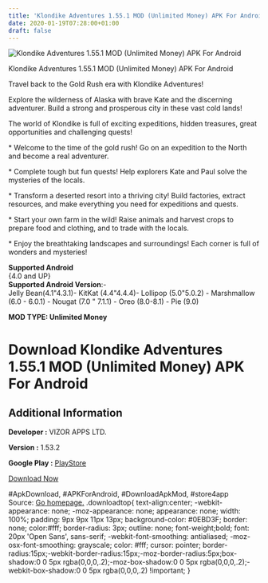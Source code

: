 ```yaml
---
title: 'Klondike Adventures 1.55.1 MOD (Unlimited Money) APK For Android'
date: 2020-01-19T07:28:00+01:00
draft: false
---
```


![Klondike Adventures 1.55.1 MOD (Unlimited Money) APK For Android](https://i2.wp.com/apkhome.net/wp-content/uploads/2020/01/Klondike-Adventures-1.55.1-MOD-Unlimited-Money.jpg "Klondike Adventures 1.55.1 MOD (Unlimited Money) APK For Android")

  

Klondike Adventures 1.55.1 MOD (Unlimited Money) APK For Android

Travel back to the Gold Rush era with Klondike Adventures!

Explore the wilderness of Alaska with brave Kate and the discerning adventurer. Build a strong and prosperous city in these vast cold lands!

The world of Klondike is full of exciting expeditions, hidden treasures, great opportunities and challenging quests!

\* Welcome to the time of the gold rush! Go on an expedition to the North and become a real adventurer.

\* Complete tough but fun quests! Help explorers Kate and Paul solve the mysteries of the locals.

\* Transform a deserted resort into a thriving city! Build factories, extract resources, and make everything you need for expeditions and quests.

\* Start your own farm in the wild! Raise animals and harvest crops to prepare food and clothing, and to trade with the locals.

\* Enjoy the breathtaking landscapes and surroundings! Each corner is full of wonders and mysteries!

**Supported Android**  
{4.0 and UP}  
**Supported Android Version**:-  
Jelly Bean(4.1"4.3.1)- KitKat (4.4"4.4.4)- Lollipop (5.0"5.0.2) - Marshmallow (6.0 - 6.0.1) - Nougat (7.0 " 7.1.1) - Oreo (8.0-8.1) - Pie (9.0)

**MOD TYPE: Unlimited Money**

Download Klondike Adventures 1.55.1 MOD (Unlimited Money) APK For Android
=========================================================================

Additional Information
----------------------

**Developer :** VIZOR APPS LTD.

**Version :** 1.53.2

**Google Play :** [PlayStore](https://play.google.com/store/apps/details?id=com.vizorapps.klondike)

  

[Download Now](https://store4app.co/post/klondike-adventures-1-55-1-mod-unlimited-money-apk-for-android_1579283007)

  
#ApkDownload, #APKForAndroid, #DownloadApkMod, #store4app  
Source: [Go homepage.](https://store4app.co/post/klondike-adventures-1-55-1-mod-unlimited-money-apk-for-android_1579283007) .downloadtop{ text-align:center; -webkit-appearance: none; -moz-appearance: none; appearance: none; width: 100%; padding: 9px 9px 11px 13px; background-color: #0EBD3F; border: none; color:#fff; border-radius: 3px; outline: none; font-weight;bold; font: 20px 'Open Sans', sans-serif; -webkit-font-smoothing: antialiased; -moz-osx-font-smoothing: grayscale; color: #fff; cursor: pointer; border-radius:15px;-webkit-border-radius:15px;-moz-border-radius:5px;box-shadow:0 0 5px rgba(0,0,0,.2);-moz-box-shadow:0 0 5px rgba(0,0,0,.2);-webkit-box-shadow:0 0 5px rgba(0,0,0,.2) !important; }